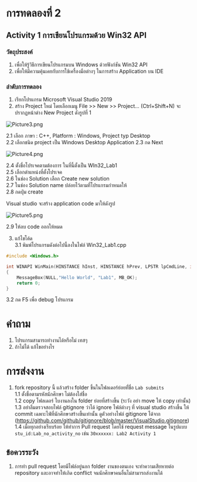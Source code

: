 ﻿# การทดลองที่ 2 
## Activity 1 การเขียนโปรแกรมด้วย Win32 API


### วัตถุประสงค์
1.	เพื่อให้รู้วิธีการเขียนโปรแกรมบน Windows ด้วยฟังก์ชัน Win32 API
2.	เพื่อให้มีความคุ้นเคยกับการใช้เครื่องมือต่างๆ ในการสร้าง Application บน IDE


### ลำดับการทดลอง
1.	เรียกโปรแกรม Microsoft Visual Studio 2019
2.	สร้าง Project ใหม่  โดยเลือกเมนู File >> New >> Project… (Ctrl+Shift+N) จะปรากฏหน้าต่าง New Project ดังรูปที่ 1

![Picture3.png](Picture3.png)

2.1 เลือก ภาษา : C++, Platform : Windows, Project typ Desktop  
2.2 เลือกชนิด project เป็น Windows Desktop Application
2.3 กด Next

![Picture4.png](Picture4.png)

2.4 ตั้งชื่อโปรเจคตามต้องการ ในที่นี้ตั้งเป็น WIn32_Lab1  
2.5 เลือกตำแหน่งที่ตั้งโปรเจค  
2.6 ในช่อง Solution เลือก Create new solution  
2.7 ในช่อง Solution name ปล่อยไว้ตามที่โปรแกรมกำหนดให้  
2.8 กดปุ่ม create  

Visual studio จะสร้าง application code มาให้ดังรูป

![Picture5.png](Picture5.png)

2.9 ให้ลบ code ออกให้หมด  

3. แก้ไขโค้ด  
3.1 พิมพ์โปรแกรมดังต่อไปนี้ลงในไฟล์ Win32_Lab1.cpp 

``` C++
#include <Windows.h>

int WINAPI WinMain(HINSTANCE hInst, HINSTANCE hPrev, LPSTR lpCmdLine, int nCmdShow)
{
	MessageBox(NULL,"Hello World", "Lab1", MB_OK);
	return 0;
}
```
3.2 กด F5 เพื่อ debug โปรแกรม


# คำถาม

1. โปรแกรมสามารถทำงานได้หรือไม่ 
เทสๆ
2. ถ้าไม่ได้ แก้ไขอย่างไร

# การส่งงาน

1. fork repository นี้ แล้วสร้าง folder ขึ้นในโฟลเดอร์ย่อยที่่ชื่อ ```Lab submits```  
1.1 ตั้งชื่อตามรหัสนักศึกษา ไม่ต้องใส่ชื่อ  
1.2 copy โฟลเดอร์ ใบงานลงใน folder ย่อยที่สร้างขึ้น (ระวัง อย่า move ให้ copy เท่านั้น)  
1.3 อย่าลืมตรวจสอบไฟล์ gitignore ว่าได้ ignore ไฟล์ต่างๆ ที่ visual studio สร้างขึ้น ให้ commit เฉพาะไฟ์ที่นักศึกษาสร้างขึ้นเท่านั้น ดูตัวอย่างไฟล์ gitignore ได้จาก (https://github.com/github/gitignore/blob/master/VisualStudio.gitignore)  
1.4 เมื่อทุกอย่างเรียบร้อย ให้ทำการ Pull request โดยใช้ request message ในรูปแบบ ```stu_id:Lab_no_activity_no``` เช่น ```30xxxxxx: Lab2 Activity 1   ```

## ข้อควรระวัง 
1. การทำ pull request โดยมีไฟล์อยู่นอก folder งานของตนเอง จะทำความเสียหายต่อ repository และอาจทำให้เกิด conflict จนนักศึกษาคนอื่นไม่สามารถส่งงานได้
